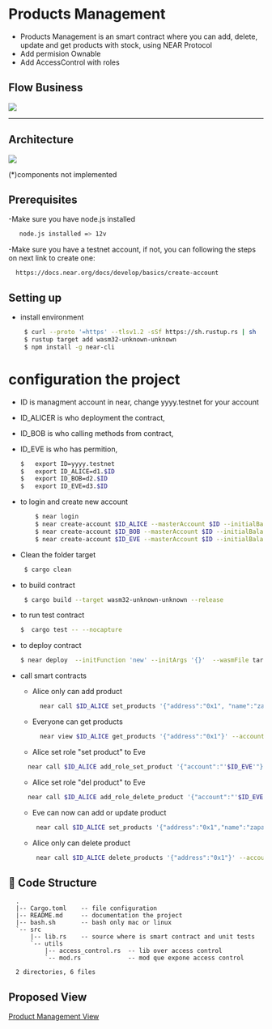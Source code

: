 # Products Management 
- Products Management is an smart contract where you can add, delete, update and get products with stock, using NEAR Protocol
- Add permision Ownable 
- Add AccessControl with roles

## Flow Business
[![](https://mermaid.ink/img/pako:eNp1UsFqwzAM_RXh08qaH8ihkG457NKV9bBLoGi21pk5dmYrhVL675OblmRlNdiI956eJdlHpYMhVapEPz15Tc8WdxHbxoMs1BwiVIAJKmc1wcPr-6p-mw1sh5Gtth16hnXWbFpB4Cl4jpIJBaxjML3mqdkyC5fhY4rVGav3NGBVsVg8rktIxNtuMEh_md1dxpAjphvyfA7h8q7DKjBB2JNUOBeBVAjBuwNo9LKdg5b4K5icOXEFdAyV1pTS0HdwAz4q8qqLYlbljryRlnXoPb-YkZYp2D3K_fWIjWA1gtc20ZitXEXbyYxGlaH_cuu7Y73JuRQhtZ4DNVctxRatkV9yzFCj-ItaalQpocH43ajGn0TXd0YMamPlUVX5iS7RXGHPYXPwWpUce7qKLt_sojr9Anbhx5g)](https://mermaid-js.github.io/mermaid-live-editor/edit/#pako:eNp1UsFqwzAM_RXh08qaH8ihkG457NKV9bBLoGi21pk5dmYrhVL675OblmRlNdiI956eJdlHpYMhVapEPz15Tc8WdxHbxoMs1BwiVIAJKmc1wcPr-6p-mw1sh5Gtth16hnXWbFpB4Cl4jpIJBaxjML3mqdkyC5fhY4rVGav3NGBVsVg8rktIxNtuMEh_md1dxpAjphvyfA7h8q7DKjBB2JNUOBeBVAjBuwNo9LKdg5b4K5icOXEFdAyV1pTS0HdwAz4q8qqLYlbljryRlnXoPb-YkZYp2D3K_fWIjWA1gtc20ZitXEXbyYxGlaH_cuu7Y73JuRQhtZ4DNVctxRatkV9yzFCj-ItaalQpocH43ajGn0TXd0YMamPlUVX5iS7RXGHPYXPwWpUce7qKLt_sojr9Anbhx5g)

----
## Architecture

[![](https://www.planttext.com/api/plantuml/svg/TLB1JiCm3BtdAwoU1b8dn0TCQxU1Ai5K3I4EtGvf4af4crH9AWwe_uwJaWdewA5r_VBiv-UihQF63LrBY9Ek5G2bqNnWpi8ZLRGHdL2Ea9woT_o1v4NK2NmIm8VfhjSAOQZkZCPFP9w0MhX_BiZuWzZfMhRY0dTnVGLPtmTILfOUzaJ2MZrmA9GJHWc7l76MGqQ1TV_5bEPY0aEKv2X6A1v5LFbWfHBMmeDk93k5fFG5NYaJA4g63AUErjGYV_iT7LKSDV5zjZaP8VRO-_T-bnrY5wYUEhGODcYHeSmTrM-ZB9l4U1zc9tU7pUrDE2OCYzQWjP1o_Q7IrNbUSXvyGXP1_jy98Htwz3AoNFevvWGZcpUNheANP78qvhnqt1XI9p5-5oGi96QyQCjyRH-jqNkyQLy0)](https://www.planttext.com/api/plantuml/svg/TLB1JiCm3BtdAwoU1b8dn0TCQxU1Ai5K3I4EtGvf4af4crH9AWwe_uwJaWdewA5r_VBiv-UihQF63LrBY9Ek5G2bqNnWpi8ZLRGHdL2Ea9woT_o1v4NK2NmIm8VfhjSAOQZkZCPFP9w0MhX_BiZuWzZfMhRY0dTnVGLPtmTILfOUzaJ2MZrmA9GJHWc7l76MGqQ1TV_5bEPY0aEKv2X6A1v5LFbWfHBMmeDk93k5fFG5NYaJA4g63AUErjGYV_iT7LKSDV5zjZaP8VRO-_T-bnrY5wYUEhGODcYHeSmTrM-ZB9l4U1zc9tU7pUrDE2OCYzQWjP1o_Q7IrNbUSXvyGXP1_jy98Htwz3AoNFevvWGZcpUNheANP78qvhnqt1XI9p5-5oGi96QyQCjyRH-jqNkyQLy0)

(*)components not implemented
## Prerequisites

-Make sure you have node.js installed 

```bash
   node.js installed => 12v
```

-Make sure you have a testnet account, if not, you can following the steps on next link to create one:

```
  https://docs.near.org/docs/develop/basics/create-account 
```



## Setting up
- install environment
  ```bash
   $ curl --proto '=https' --tlsv1.2 -sSf https://sh.rustup.rs | sh
   $ rustup target add wasm32-unknown-unknown
   $ npm install -g near-cli
   ```

# configuration the project
- ID is managment account in near,  change yyyy.testnet  for your account
-  ID_ALICER is who deployment the contract,
-  ID_BOB is who calling methods from contract,  
-  ID_EVE is who has permition,  
    ```bash
    $   export ID=yyyy.testnet
    $   export ID_ALICE=d1.$ID 
    $   export ID_BOB=d2.$ID 
    $   export ID_EVE=d3.$ID 
    ```
    
- to login and create new account
    ```bash
        $ near login 
        $ near create-account $ID_ALICE --masterAccount $ID --initialBalance 4
        $ near create-account $ID_BOB --masterAccount $ID --initialBalance 1
        $ near create-account $ID_EVE --masterAccount $ID --initialBalance 2
    ```

- Clean the folder target
  ```bash
   $ cargo clean 
  ```

- to build contract 
  ```bash
   $ cargo build --target wasm32-unknown-unknown --release
  ```
- to run test contract 
    ```bash
    $  cargo test -- --nocapture
    ```

- to deploy contract 
    ```bash
    $ near deploy  --initFunction 'new' --initArgs '{}'  --wasmFile target/wasm32-unknown-unknown/release/sales.wasm --accountId $ID_ALICE
    ``` 

- call smart contracts
  * Alice only can add product
    ```bash
      near call $ID_ALICE set_products '{"address":"0x1", "name":"zapato marca X", "price":12345,"stock":5}' --accountId $ID_ALICE
     ```

  * Everyone can get products
    ```bash
      near view $ID_ALICE get_products '{"address":"0x1"}' --accountId $ID_BOB
     ```

   * Alice set role "set product" to Eve
    ```bash
      near call $ID_ALICE add_role_set_product '{"account":"'$ID_EVE'"}' --accountId $ID_ALICE
     ```

     * Alice set role "del product" to Eve
    ```bash
      near call $ID_ALICE add_role_delete_product '{"account":"'$ID_EVE'"}' --accountId $ID_ALICE
    ```

  * Eve can now can add  or update product
     ```bash
      near call $ID_ALICE set_products '{"address":"0x1","name":"zapato marca X","price":12345,"stock":4}' --accountId $ID_EVE


  * Alice only can delete product
     ```bash
      near call $ID_ALICE delete_products '{"address":"0x1"}' --accountId $ID_ALICE
     ```


## 🤝 Code Structure 
```
  .
  |-- Cargo.toml    -- file configuration 
  |-- README.md     -- documentation the project
  |-- bash.sh       -- bash only mac or linux
  `-- src           
      |-- lib.rs    -- source where is smart contract and unit tests
      `-- utils     
          |-- access_control.rs  -- lib over access control
          `-- mod.rs             -- mod que expone access control

  2 directories, 6 files
```
## Proposed View

 [Product Management View](https://www.figma.com/proto/SENYdaIHjb2cgGRQrV7A4H/Management-Products?node-id=6%3A14&scaling=min-zoom&page-id=0%3A1)
